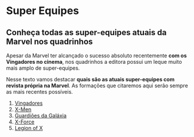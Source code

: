 # Super Equipes

## Conheça todas as super-equipes atuais da Marvel nos quadrinhos

Apesar da Marvel ter alcançado o sucesso absoluto recentemente **com os Vingadores no cinema**, nos quadrinhos a editora possui um leque muito mais amplo de super-equipes.

Nesse texto vamos destacar **quais são as atuais super-equipes com revista própria na Marvel**. As formações que citaremos aqui serão sempre as mais recentes possíveis.
  
1. [Vingadores](https://github.com/danielcesar82/super-equipes/blob/main/vingadores.md)
2. [X-Men](https://github.com/danielcesar82/super-equipes/blob/main/x-men.md)  
3. [Guardiões da Galáxia](https://github.com/danielcesar82/super-equipes/blob/main/guardioes_da_galaxia.md)
4. [X-Force](https://github.com/danielcesar82/super-equipes/blob/main/x-force.md)
5. [Legion of X](https://github.com/danielcesar82/super-equipes/blob/main/legion_of_x.md)
